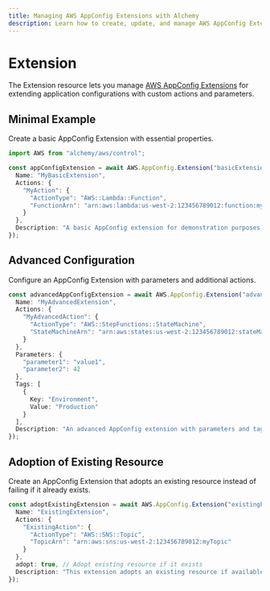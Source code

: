 ```yaml
---
title: Managing AWS AppConfig Extensions with Alchemy
description: Learn how to create, update, and manage AWS AppConfig Extensions using Alchemy Cloud Control.
---
```


# Extension

The Extension resource lets you manage [AWS AppConfig Extensions](https://docs.aws.amazon.com/appconfig/latest/userguide/) for extending application configurations with custom actions and parameters.

## Minimal Example

Create a basic AppConfig Extension with essential properties.

```ts
import AWS from "alchemy/aws/control";

const appConfigExtension = await AWS.AppConfig.Extension("basicExtension", {
  Name: "MyBasicExtension",
  Actions: {
    "MyAction": {
      "ActionType": "AWS::Lambda::Function",
      "FunctionArn": "arn:aws:lambda:us-west-2:123456789012:function:myLambdaFunction"
    }
  },
  Description: "A basic AppConfig extension for demonstration purposes."
});
```

## Advanced Configuration

Configure an AppConfig Extension with parameters and additional actions.

```ts
const advancedAppConfigExtension = await AWS.AppConfig.Extension("advancedExtension", {
  Name: "MyAdvancedExtension",
  Actions: {
    "MyAdvancedAction": {
      "ActionType": "AWS::StepFunctions::StateMachine",
      "StateMachineArn": "arn:aws:states:us-west-2:123456789012:stateMachine:myStateMachine"
    }
  },
  Parameters: {
    "parameter1": "value1",
    "parameter2": 42
  },
  Tags: [
    {
      Key: "Environment",
      Value: "Production"
    }
  ],
  Description: "An advanced AppConfig extension with parameters and tags."
});
```

## Adoption of Existing Resource

Create an AppConfig Extension that adopts an existing resource instead of failing if it already exists.

```ts
const adoptExistingExtension = await AWS.AppConfig.Extension("existingExtension", {
  Name: "ExistingExtension",
  Actions: {
    "ExistingAction": {
      "ActionType": "AWS::SNS::Topic",
      "TopicArn": "arn:aws:sns:us-west-2:123456789012:myTopic"
    }
  },
  adopt: true, // Adopt existing resource if it exists
  Description: "This extension adopts an existing resource if available."
});
```
